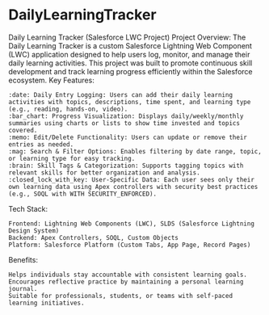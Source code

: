 # DailyLearningTracker
Daily Learning Tracker (Salesforce LWC Project)
Project Overview:
 The Daily Learning Tracker is a custom Salesforce Lightning Web Component (LWC) application designed to help users log, monitor, and manage their daily learning activities. This project was built to promote continuous skill development and track learning progress efficiently within the Salesforce ecosystem.
Key Features:

    :date: Daily Entry Logging: Users can add their daily learning activities with topics, descriptions, time spent, and learning type (e.g., reading, hands-on, video).
    :bar_chart: Progress Visualization: Displays daily/weekly/monthly summaries using charts or lists to show time invested and topics covered.
    :memo: Edit/Delete Functionality: Users can update or remove their entries as needed.
    :mag: Search & Filter Options: Enables filtering by date range, topic, or learning type for easy tracking.
    :brain: Skill Tags & Categorization: Supports tagging topics with relevant skills for better organization and analysis.
    :closed_lock_with_key: User-Specific Data: Each user sees only their own learning data using Apex controllers with security best practices (e.g., SOQL with WITH SECURITY_ENFORCED).

Tech Stack:

    Frontend: Lightning Web Components (LWC), SLDS (Salesforce Lightning Design System)
    Backend: Apex Controllers, SOQL, Custom Objects
    Platform: Salesforce Platform (Custom Tabs, App Page, Record Pages)

Benefits:

    Helps individuals stay accountable with consistent learning goals.
    Encourages reflective practice by maintaining a personal learning journal.
    Suitable for professionals, students, or teams with self-paced learning initiatives.
